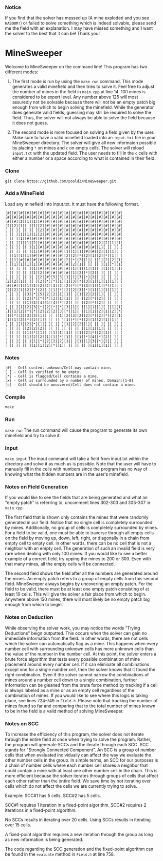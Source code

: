 ### Notice
If you find that the solver has messed up (A mine exploded and you see `KABOOM!`) or failed to solve something which is indeed solvable, please send me the field with an explanation. I may have missed something and I want the solver to the best that it can be! Thank you!

# MineSweeper
Welcome to MineSweeper on the command line! This program has two different modes:

1. The first mode is run by using the `make run` command. This mode generates a valid minefield and then tries to solve it. Feel free to adjust the number of mines in the field in `main.cpp` at line 14. 100 mines is considered to be expert level. Any number above 125 will most assuredly not be solvable because there will not be an empty patch big enough from which to begin solving the minefield. While the generator does generate valid fields, guessing may still be required to solve the field. Thus, the solver will not always be able to solve the field because it does not guess.

2. The second mode is more focused on solving a field given by the user. Make sure to have a valid minefield loaded into an `input.txt` file in your MineSweeper directory. The solver will give all new informaion possible by placing `*` on mines and `c` on empty cells. The solver will reload `input.txt` with the updated field. The user needs to fill in the `c` cells with either a number or a space according to what is contained in their field.
### Clone
`git clone https://github.com/poold3/MineSweeper.git`
### Add a MineField
Load any minefield into input.txt. It must have the following format.
```
[#][#][#][#][#][#][#][#][#][#][#][#][#][#][#][#][#][#]  
[#][#][#][#][#][#][#][#][#][#][#][#][#][#][#][#][#][#]  
[#][#][2][1][1][#][#][#][#][#][#][#][#][#][#][#][#][#]  
[2][2][1][ ][1][2][#][#][#][#][#][#][#][#][#][#][#][#]  
[ ][ ][ ][ ][ ][2][#][#][#][#][#][#][#][#][#][#][#][#]  
[ ][ ][1][1][1][2][#][#][#][#][#][#][#][#][#][#][#][#]  
[ ][ ][1][#][#][#][#][#][#][#][#][#][#][#][#][#][#][#]  
[ ][ ][1][1][2][#][#][#][#][#][#][#][#][#][2][2][1][1]  
[ ][ ][ ][ ][1][#][#][#][#][#][#][#][#][#][1][ ][ ][ ]  
[ ][ ][ ][ ][1][#][#][#][#][1][1][1][#][#][2][1][1][ ]  
[ ][1][1][1][#][#][#][#][#][2][2][*][2][1][2][*][1][ ]  
[ ][1][#][#][#][#][#][#][#][2][*][2][1][ ][1][2][2][1]  
[ ][1][1][1][1][#][#][#][#][#][2][1][ ][ ][ ][1][*][1]  
[ ][ ][ ][ ][1][#][#][#][#][#][1][1][1][1][ ][1][1][1]  
[ ][ ][ ][ ][1][2][#][#][#][#][1][2][*][2][ ][ ][ ][ ]  
[ ][ ][ ][ ][ ][2][#][5][3][1][1][3][*][2][ ][ ][ ][ ]  
[2][2][1][ ][ ][2][*][*][1][1][3][*][3][1][1][1][1][ ]  
[#][#][1][1][1][2][2][3][2][2][*][*][3][1][1][*][1][ ]  
[2][2][1][2][*][2][ ][1][*][2][2][3][*][1][1][1][1][ ]  
[ ][ ][ ][3][*][5][2][2][1][1][ ][1][2][2][1][ ][ ][ ]  
[ ][ ][ ][2][*][*][*][2][1][1][ ][ ][2][*][2][ ][ ][ ]  
[ ][ ][ ][1][3][4][4][4][*][2][ ][ ][2][*][2][ ][ ][ ]  
[ ][ ][1][2][3][*][2][*][*][3][1][ ][1][1][1][ ][1][1]  
[1][1][2][*][*][2][2][2][3][*][1][ ][1][1][2][1][2][*]  
[1][*][3][3][3][1][ ][ ][1][2][3][2][2][*][2][*][2][1]  
[1][1][2][*][2][1][ ][ ][ ][1][*][*][2][1][2][1][1][ ]  
[ ][ ][1][2][*][1][ ][ ][ ][1][2][2][1][ ][ ][ ][ ][ ]  
[ ][ ][ ][2][2][2][ ][ ][ ][ ][ ][ ][1][1][1][ ][ ][ ]  
[ ][ ][ ][1][*][1][ ][1][1][1][ ][1][2][*][2][1][ ][ ]  
[ ][ ][ ][1][2][2][1][1][*][1][ ][1][*][4][*][2][ ][ ]  
[ ][ ][ ][ ][1][*][2][2][2][1][ ][1][1][3][*][2][ ][ ]  
[ ][ ][ ][ ][1][1][2][*][1][ ][ ][ ][ ][1][1][1][ ][ ]
```
### Notes
```
[#] - Cell content unknown/Cell may contain mine.
[ ] - Cell is verified to be empty.
[*] - Cell is flagged/Cell contains a mine.
[x] - Cell is surrounded by x number of mines. Domain:{1-8}
[c] - Cell should be uncovered/Cell does not contain a mine.
```
### Compile
`make`
### Run
`make run`
The run command will cause the program to generate its own minefield and try to solve it.
### Input
`make input`
The input command will take a field from input.txt within the directory and solve it as much as is possible. Note that the user will have to manually fill in the cells with numbers since the program has no way of knowing what the hidden numbers are in the user's minefield.
### Notes on Field Generation
If you would like to see the fields that are being generated and what an "empty patch" is referring to, uncomment lines 302-303 and 305-307 in `main.cpp`. 

The first field that is shown only contains the mines that were randomly generated in our field. Notice that no single cell is completely surrounded by mines. Additionally, no group of cells is completely surrounded by mines. For a field to be valid, one must be able to traverse through all empty cells on the field by moving up, down, left, right, or diagonally in a chain from empty cell to empty cell. In other words, there can be no cell that is not a neighbor with an empty cell. The generation of such an invalid field is very rare when dealing with only 100 mines. If you would like to see a better example of a correct field, try upping the mines to 200 or 300. Even with that many mines, all the empty cells will be connected.  

The second field shows the field after all the numbers are generated around the mines. An empty patch refers to a group of empty cells from this second field. MineSweeper always begins by uncovering an empty patch. For the field to be valid, there must be at least one empty patch consisting of at least 10 cells. This will give the solver a fair place from which to begin. Anywhere above 150 mines, there will most likely be no empty patch big enough from which to begin.
### Notes on Deduction
While observing the solver work, you may notice the words "Trying Deductions" beign outputted. This occurs when the solver can gain no immediate information from the field. In other words, there are not cells which the solver can automatically flag as a mine. This happens when every number cell with surrounding unknown cells has more unknown cells than the value of the number in the number cell.
At this point, the solver enters a brute force algorithm that tests every possible combination of mine placement around every number cell. If it can eliminate all combinations except one for a single number cell, then the solver knows that it found the right combination.
Even if the solver cannot narrow the combinations of mines around a number cell down to a single combination, further information can be gleaned from the brute force method by tracking if a cell is always labeled as a mine or as an empty cell regardless of the combination of mines.
If you would like to see where this logic is taking place, see lines 724-749 in `Field.h`. Please note that tracking the number of mines found so far and comparing that to the total number of mines known to be in the field is a valid method of solving MineSweeper.
### Notes on SCC
To increase the efficiency of this program, the solver does not iterate through the entire field at once when trying to solve the program. Rather, the program will generate SCCs and the iterate through each SCC.
SCC stands for "Strongly Connected Component". An SCC is a group of number cells that when evaluated individually can affect the way we evaluate the other number cells in the group. In simple terms, an SCC for our purposes is a chain of number cells where each number cell shares a neighbor that could contain a mine with at least one other number cell in the chain. This is more efficient because the solver iterates through groups of cells that affect each other rather than the entire field. We save time by not iterating over cells which do not affect the cells we are currently trying to solve.

Example:
SCC#1 has 5 cells.
SCC#2 has 5 cells.

SCC#1 requires 1 iteration in a fixed-point algorithm.
SCC#2 requires 2 iterations in a fixed-point algorithm.

No SCCs results in iterating over 20 cells.
Using SCCs results in iterating over 15 cells.

A fixed-point algorithm requires a new iteration through the group as long as new information is being generated.

The code regarding the SCC generation and the fixed-point algorithm can be found in the `evaluate` method in `Field.h` at line 758.

